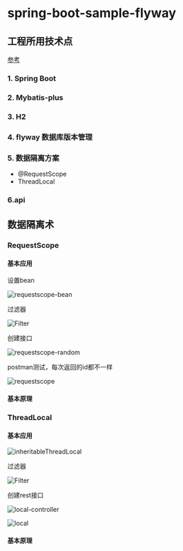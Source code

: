 # spring-boot-sample-flyway
## 工程所用技术点

[参考](https://www.jianshu.com/p/a1d4cce7af53)

### 1. Spring Boot
### 2. Mybatis-plus
### 3. H2
### 4. flyway 数据库版本管理
### 5. 数据隔离方案
 -  @RequestScope
 -  ThreadLocal

### 6.api

## 数据隔离术

### RequestScope

#### 基本应用



设置bean

![requestscope-bean](D:\git\github\spring-boot-samples\spring-boot-sample-data-isolation\src\main\resources\doc\requestscope-bean.png)

过滤器



![Filter](D:\git\github\spring-boot-samples\spring-boot-sample-data-isolation\src\main\resources\doc\Filter.png)



创建接口

![requestscope-random](D:\git\github\spring-boot-samples\spring-boot-sample-data-isolation\src\main\resources\doc\requestscope-random.png)



postman测试，每次返回的id都不一样



![requestscope](D:\git\github\spring-boot-samples\spring-boot-sample-data-isolation\src\main\resources\doc\requestscope.png)

#### 基本原理

### ThreadLocal

#### 基本应用



![inheritableThreadLocal](D:\git\github\spring-boot-samples\spring-boot-sample-data-isolation\src\main\resources\doc\inheritableThreadLocal.png)



过滤器



![Filter](D:\git\github\spring-boot-samples\spring-boot-sample-data-isolation\src\main\resources\doc\Filter.png)



创建rest接口



![local-controller](D:\git\github\spring-boot-samples\spring-boot-sample-data-isolation\src\main\resources\doc\local-controller.png)

![local](D:\git\github\spring-boot-samples\spring-boot-sample-data-isolation\src\main\resources\doc\local.png)



#### 基本原理